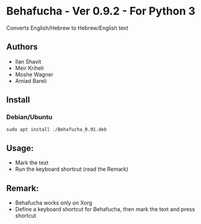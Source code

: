 # Behafucha - Ver 0.9.2 - For Python 3
Converts English/Hebrew to Hebrew/English text

## Authors
* Ilan Shavit
* Meir Kriheli
* Moshe Wagner
* Amiad Bareli


## Install
### Debian/Ubuntu
`sudo apt install ./Behafucha_0.91.deb`

## Usage:
   - Mark the text
   - Run the keyboard shortcut (read the Remark)

## Remark:
   - Behafucha works only on Xorg
   - Define a keyboard shortcut for Behafucha, then mark the text and press shortcut


